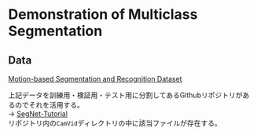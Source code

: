 # Demonstration of Multiclass Segmentation

## Data
[Motion-based Segmentation and Recognition Dataset](https://mi.eng.cam.ac.uk/research/projects/VideoRec/CamVid/)

上記データを訓練用・検証用・テスト用に分割してあるGithubリポジトリがあるのでそれを活用する。\
-> [SegNet-Tutorial](https://github.com/alexgkendall/SegNet-Tutorial)\
リポジトリ内の`CamVid`ディレクトリの中に該当ファイルが存在する。
